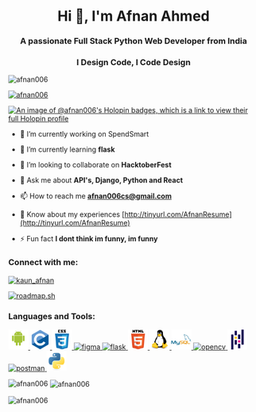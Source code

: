 <h1 align="center">Hi 👋, I'm Afnan Ahmed</h1>
<h3 align="center">A passionate Full Stack Python Web Developer from India</h3>
<h3 align="center">I Design Code, I Code Design</h3>

<p align="left"> <img src="https://komarev.com/ghpvc/?username=afnan006&label=Profile%20views&color=0e75b6&style=flat" alt="afnan006" /> </p>

<p align="left"> <a href="https://github.com/ryo-ma/github-profile-trophy"><img src="https://github-profile-trophy.vercel.app/?username=afnan006" alt="afnan006" /></a> </p>

[![An image of @afnan006's Holopin badges, which is a link to view their full Holopin profile](https://holopin.me/afnan006)](https://holopin.io/@afnan006)

- 🔭 I’m currently working on SpendSmart

- 🌱 I’m currently learning **flask**

- 👯 I’m looking to collaborate on **HacktoberFest**

- 💬 Ask me about **API's, Django, Python and React**

- 📫 How to reach me **afnan006cs@gmail.com**

- 📄 Know about my experiences [http://tinyurl.com/AfnanResume](http://tinyurl.com/AfnanResume)

- ⚡ Fun fact **I dont think im funny, im funny**

<h3 align="left">Connect with me:</h3>
<p align="left">
<a href="https://instagram.com/kaun_afnan" target="blank"><img align="center" src="https://raw.githubusercontent.com/rahuldkjain/github-profile-readme-generator/master/src/images/icons/Social/instagram.svg" alt="kaun_afnan" height="30" width="40" /></a>
</p>
<a href="https://roadmap.sh"><img src="https://roadmap.sh/card/wide/6762f4e08fe51199dafe1a55?variant=dark&roadmaps=ai-engineer" alt="roadmap.sh"/></a>
<h3 align="left">Languages and Tools:</h3>
<p align="left"> <a href="https://developer.android.com" target="_blank" rel="noreferrer"> <img src="https://raw.githubusercontent.com/devicons/devicon/master/icons/android/android-original-wordmark.svg" alt="android" width="40" height="40"/> </a> <a href="https://www.cprogramming.com/" target="_blank" rel="noreferrer"> <img src="https://raw.githubusercontent.com/devicons/devicon/master/icons/c/c-original.svg" alt="c" width="40" height="40"/> </a> <a href="https://www.w3schools.com/css/" target="_blank" rel="noreferrer"> <img src="https://raw.githubusercontent.com/devicons/devicon/master/icons/css3/css3-original-wordmark.svg" alt="css3" width="40" height="40"/> </a> <a href="https://www.figma.com/" target="_blank" rel="noreferrer"> <img src="https://www.vectorlogo.zone/logos/figma/figma-icon.svg" alt="figma" width="40" height="40"/> </a> <a href="https://flask.palletsprojects.com/" target="_blank" rel="noreferrer"> <img src="https://www.vectorlogo.zone/logos/pocoo_flask/pocoo_flask-icon.svg" alt="flask" width="40" height="40"/> </a> <a href="https://www.w3.org/html/" target="_blank" rel="noreferrer"> <img src="https://raw.githubusercontent.com/devicons/devicon/master/icons/html5/html5-original-wordmark.svg" alt="html5" width="40" height="40"/> </a> <a href="https://www.linux.org/" target="_blank" rel="noreferrer"> <img src="https://raw.githubusercontent.com/devicons/devicon/master/icons/linux/linux-original.svg" alt="linux" width="40" height="40"/> </a> <a href="https://www.mysql.com/" target="_blank" rel="noreferrer"> <img src="https://raw.githubusercontent.com/devicons/devicon/master/icons/mysql/mysql-original-wordmark.svg" alt="mysql" width="40" height="40"/> </a> <a href="https://opencv.org/" target="_blank" rel="noreferrer"> <img src="https://www.vectorlogo.zone/logos/opencv/opencv-icon.svg" alt="opencv" width="40" height="40"/> </a> <a href="https://pandas.pydata.org/" target="_blank" rel="noreferrer"> <img src="https://raw.githubusercontent.com/devicons/devicon/2ae2a900d2f041da66e950e4d48052658d850630/icons/pandas/pandas-original.svg" alt="pandas" width="40" height="40"/> </a> <a href="https://postman.com" target="_blank" rel="noreferrer"> <img src="https://www.vectorlogo.zone/logos/getpostman/getpostman-icon.svg" alt="postman" width="40" height="40"/> </a> <a href="https://www.python.org" target="_blank" rel="noreferrer"> <img src="https://raw.githubusercontent.com/devicons/devicon/master/icons/python/python-original.svg" alt="python" width="40" height="40"/> </a> </p>

<p><img align="left" src="https://github-readme-stats.vercel.app/api/top-langs?username=afnan006&show_icons=true&locale=en&layout=compact" alt="afnan006" /></p>

<p>&nbsp;<img align="center" src="https://github-readme-stats.vercel.app/api?username=afnan006&show_icons=true&locale=en" alt="afnan006" /></p>

<p><img align="center" src="https://github-readme-streak-stats.herokuapp.com/?user=afnan006&" alt="afnan006" /></p>
